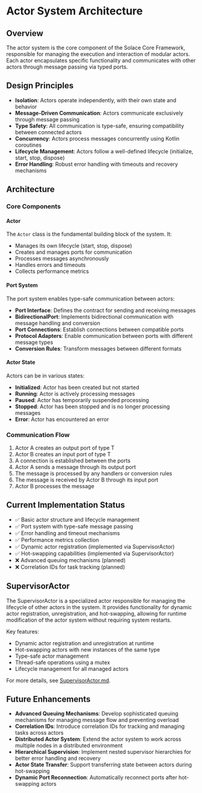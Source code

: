 # Actor System Architecture

## Overview
The actor system is the core component of the Solace Core Framework, responsible for managing the execution and interaction of modular actors. Each actor encapsulates specific functionality and communicates with other actors through message passing via typed ports.

## Design Principles
- **Isolation**: Actors operate independently, with their own state and behavior
- **Message-Driven Communication**: Actors communicate exclusively through message passing
- **Type Safety**: All communication is type-safe, ensuring compatibility between connected actors
- **Concurrency**: Actors process messages concurrently using Kotlin coroutines
- **Lifecycle Management**: Actors follow a well-defined lifecycle (initialize, start, stop, dispose)
- **Error Handling**: Robust error handling with timeouts and recovery mechanisms

## Architecture

### Core Components

#### Actor
The `Actor` class is the fundamental building block of the system. It:
- Manages its own lifecycle (start, stop, dispose)
- Creates and manages ports for communication
- Processes messages asynchronously
- Handles errors and timeouts
- Collects performance metrics

#### Port System
The port system enables type-safe communication between actors:
- **Port Interface**: Defines the contract for sending and receiving messages
- **BidirectionalPort**: Implements bidirectional communication with message handling and conversion
- **Port Connections**: Establish connections between compatible ports
- **Protocol Adapters**: Enable communication between ports with different message types
- **Conversion Rules**: Transform messages between different formats

#### Actor State
Actors can be in various states:
- **Initialized**: Actor has been created but not started
- **Running**: Actor is actively processing messages
- **Paused**: Actor has temporarily suspended processing
- **Stopped**: Actor has been stopped and is no longer processing messages
- **Error**: Actor has encountered an error

### Communication Flow
1. Actor A creates an output port of type T
2. Actor B creates an input port of type T
3. A connection is established between the ports
4. Actor A sends a message through its output port
5. The message is processed by any handlers or conversion rules
6. The message is received by Actor B through its input port
7. Actor B processes the message

## Current Implementation Status
- ✅ Basic actor structure and lifecycle management
- ✅ Port system with type-safe message passing
- ✅ Error handling and timeout mechanisms
- ✅ Performance metrics collection
- ✅ Dynamic actor registration (implemented via SupervisorActor)
- ✅ Hot-swapping capabilities (implemented via SupervisorActor)
- ❌ Advanced queuing mechanisms (planned)
- ❌ Correlation IDs for task tracking (planned)

## SupervisorActor

The SupervisorActor is a specialized actor responsible for managing the lifecycle of other actors in the system. It provides functionality for dynamic actor registration, unregistration, and hot-swapping, allowing for runtime modification of the actor system without requiring system restarts.

Key features:
- Dynamic actor registration and unregistration at runtime
- Hot-swapping actors with new instances of the same type
- Type-safe actor management
- Thread-safe operations using a mutex
- Lifecycle management for all managed actors

For more details, see [SupervisorActor.md](SupervisorActor.md).

## Future Enhancements
- **Advanced Queuing Mechanisms**: Develop sophisticated queuing mechanisms for managing message flow and preventing overload
- **Correlation IDs**: Introduce correlation IDs for tracking and managing tasks across actors
- **Distributed Actor System**: Extend the actor system to work across multiple nodes in a distributed environment
- **Hierarchical Supervision**: Implement nested supervisor hierarchies for better error handling and recovery
- **Actor State Transfer**: Support transferring state between actors during hot-swapping
- **Dynamic Port Reconnection**: Automatically reconnect ports after hot-swapping actors
